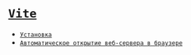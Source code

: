 # [`Vite`](../index.md)

- [`Установка`](./Установка.md)
- [`Автоматическое открытие веб-сервера в браузере`](<./Автоматическое открытие веб-сервера в браузере.md>)
